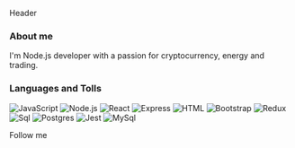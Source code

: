 Header

### About me

I'm Node.js developer with a passion for cryptocurrency, energy and trading.

### Languages and Tolls

![JavaScript](https://img.shields.io/badge/-JavaScript-090909?style=for-the-badge&logo=JavaScript&logoColor=E9D54D)
![Node.js](https://img.shields.io/badge/Node.js-43853D?style=for-the-badge&logo=node.js&logoColor=white)
![React](	https://img.shields.io/badge/React-20232A?style=for-the-badge&logo=react&logoColor=61DAFB)
![Express](https://img.shields.io/badge/Express.js-404D59?style=for-the-badge)
![HTML](https://img.shields.io/badge/HTML-239120?style=for-the-badge&logo=html5&logoColor=white)
![Bootstrap](	https://img.shields.io/badge/Bootstrap-563D7C?style=for-the-badge&logo=bootstrap&logoColor=white)
![Redux](	https://img.shields.io/badge/Redux-593D88?style=for-the-badge&logo=redux&logoColor=white)
![]()
![Sql](https://img.shields.io/badge/-Sql-090909?style=for-the-badge&logo=mysql&logoColor=00648B)
![Postgres](https://img.shields.io/badge/PostgreSQL-316192?style=for-the-badge&logo=postgresql&logoColor=white)
![Jest](https://img.shields.io/badge/Jest-323330?style=for-the-badge&logo=Jest&logoColor=white)
![MySql](	https://img.shields.io/badge/MySQL-005C84?style=for-the-badge&logo=mysql&logoColor=white)

Follow me
